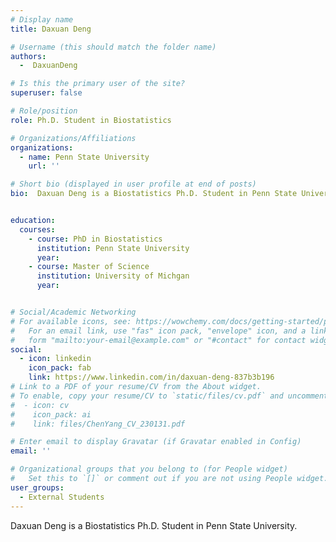 ```yaml
---
# Display name
title: Daxuan Deng

# Username (this should match the folder name)
authors:
  -  DaxuanDeng

# Is this the primary user of the site?
superuser: false

# Role/position
role: Ph.D. Student in Biostatistics

# Organizations/Affiliations
organizations:
  - name: Penn State University
    url: ''

# Short bio (displayed in user profile at end of posts)
bio:  Daxuan Deng is a Biostatistics Ph.D. Student in Penn State University.


education:
  courses:
    - course: PhD in Biostatistics
      institution: Penn State University
      year: 
    - course: Master of Science
      institution: University of Michgan
      year: 


# Social/Academic Networking
# For available icons, see: https://wowchemy.com/docs/getting-started/page-builder/#icons
#   For an email link, use "fas" icon pack, "envelope" icon, and a link in the
#   form "mailto:your-email@example.com" or "#contact" for contact widget.
social:
  - icon: linkedin
    icon_pack: fab
    link: https://www.linkedin.com/in/daxuan-deng-837b3b196
# Link to a PDF of your resume/CV from the About widget.
# To enable, copy your resume/CV to `static/files/cv.pdf` and uncomment the lines below.
#  - icon: cv
#    icon_pack: ai
#    link: files/ChenYang_CV_230131.pdf

# Enter email to display Gravatar (if Gravatar enabled in Config)
email: ''

# Organizational groups that you belong to (for People widget)
#   Set this to `[]` or comment out if you are not using People widget.
user_groups:
  - External Students
---
```


Daxuan Deng is a Biostatistics Ph.D. Student in Penn State University.